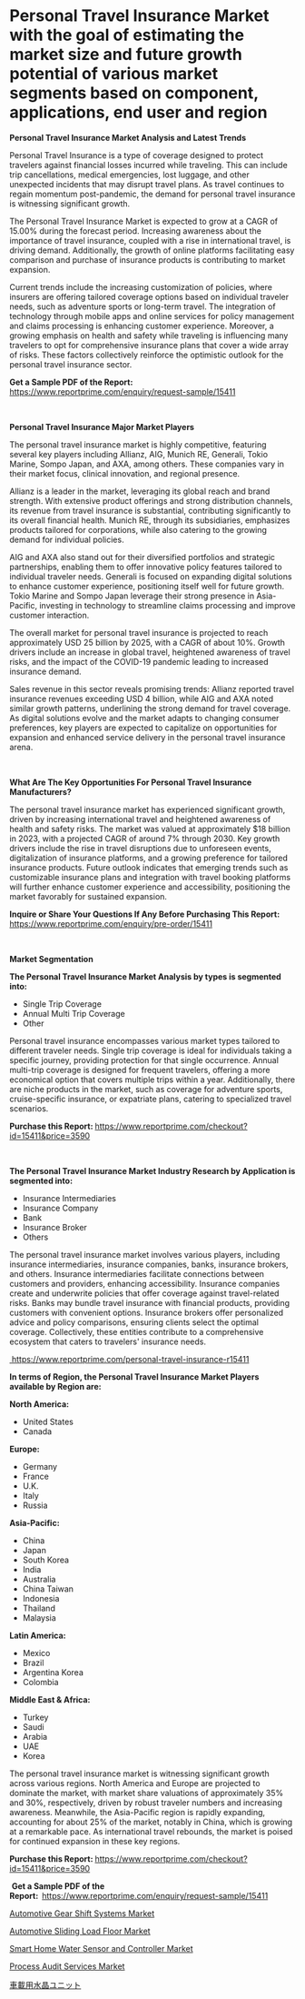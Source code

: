 <p><h1>Personal Travel Insurance Market with the goal of estimating the market size and future growth potential of various market segments based on component, applications, end user and region</h1></p><p><strong>Personal Travel Insurance Market Analysis and Latest Trends</strong></p>
<p><p>Personal Travel Insurance is a type of coverage designed to protect travelers against financial losses incurred while traveling. This can include trip cancellations, medical emergencies, lost luggage, and other unexpected incidents that may disrupt travel plans. As travel continues to regain momentum post-pandemic, the demand for personal travel insurance is witnessing significant growth.</p><p>The Personal Travel Insurance Market is expected to grow at a CAGR of 15.00% during the forecast period. Increasing awareness about the importance of travel insurance, coupled with a rise in international travel, is driving demand. Additionally, the growth of online platforms facilitating easy comparison and purchase of insurance products is contributing to market expansion. </p><p>Current trends include the increasing customization of policies, where insurers are offering tailored coverage options based on individual traveler needs, such as adventure sports or long-term travel. The integration of technology through mobile apps and online services for policy management and claims processing is enhancing customer experience. Moreover, a growing emphasis on health and safety while traveling is influencing many travelers to opt for comprehensive insurance plans that cover a wide array of risks. These factors collectively reinforce the optimistic outlook for the personal travel insurance sector.</p></p>
<p><strong>Get a Sample PDF of the Report:&nbsp;</strong> <a href="https://www.reportprime.com/enquiry/request-sample/15411">https://www.reportprime.com/enquiry/request-sample/15411</a></p>
<p>&nbsp;</p>
<p><strong>Personal Travel Insurance Major Market Players</strong></p>
<p><p>The personal travel insurance market is highly competitive, featuring several key players including Allianz, AIG, Munich RE, Generali, Tokio Marine, Sompo Japan, and AXA, among others. These companies vary in their market focus, clinical innovation, and regional presence.</p><p>Allianz is a leader in the market, leveraging its global reach and brand strength. With extensive product offerings and strong distribution channels, its revenue from travel insurance is substantial, contributing significantly to its overall financial health. Munich RE, through its subsidiaries, emphasizes products tailored for corporations, while also catering to the growing demand for individual policies.</p><p>AIG and AXA also stand out for their diversified portfolios and strategic partnerships, enabling them to offer innovative policy features tailored to individual traveler needs. Generali is focused on expanding digital solutions to enhance customer experience, positioning itself well for future growth. Tokio Marine and Sompo Japan leverage their strong presence in Asia-Pacific, investing in technology to streamline claims processing and improve customer interaction.</p><p>The overall market for personal travel insurance is projected to reach approximately USD 25 billion by 2025, with a CAGR of about 10%. Growth drivers include an increase in global travel, heightened awareness of travel risks, and the impact of the COVID-19 pandemic leading to increased insurance demand.</p><p>Sales revenue in this sector reveals promising trends: Allianz reported travel insurance revenues exceeding USD 4 billion, while AIG and AXA noted similar growth patterns, underlining the strong demand for travel coverage. As digital solutions evolve and the market adapts to changing consumer preferences, key players are expected to capitalize on opportunities for expansion and enhanced service delivery in the personal travel insurance arena.</p></p>
<p>&nbsp;</p>
<p><strong>What Are The Key Opportunities For Personal Travel Insurance Manufacturers?</strong></p>
<p><p>The personal travel insurance market has experienced significant growth, driven by increasing international travel and heightened awareness of health and safety risks. The market was valued at approximately $18 billion in 2023, with a projected CAGR of around 7% through 2030. Key growth drivers include the rise in travel disruptions due to unforeseen events, digitalization of insurance platforms, and a growing preference for tailored insurance products. Future outlook indicates that emerging trends such as customizable insurance plans and integration with travel booking platforms will further enhance customer experience and accessibility, positioning the market favorably for sustained expansion.</p></p>
<p><strong>Inquire or Share Your Questions If Any Before Purchasing This Report:</strong> <a href="https://www.reportprime.com/enquiry/pre-order/15411">https://www.reportprime.com/enquiry/pre-order/15411</a></p>
<p>&nbsp;</p>
<p><strong>Market Segmentation</strong></p>
<p><strong>The Personal Travel Insurance Market Analysis by types is segmented into:</strong></p>
<p><ul><li>Single Trip Coverage</li><li>Annual Multi Trip Coverage</li><li>Other</li></ul></p>
<p><p>Personal travel insurance encompasses various market types tailored to different traveler needs. Single trip coverage is ideal for individuals taking a specific journey, providing protection for that single occurrence. Annual multi-trip coverage is designed for frequent travelers, offering a more economical option that covers multiple trips within a year. Additionally, there are niche products in the market, such as coverage for adventure sports, cruise-specific insurance, or expatriate plans, catering to specialized travel scenarios.</p></p>
<p><strong>Purchase this Report:&nbsp;</strong><a href="https://www.reportprime.com/checkout?id=15411&price=3590">https://www.reportprime.com/checkout?id=15411&price=3590</a></p>
<p>&nbsp;</p>
<p><strong>The Personal Travel Insurance Market Industry Research by Application is segmented into:</strong></p>
<p><ul><li>Insurance Intermediaries</li><li>Insurance Company</li><li>Bank</li><li>Insurance Broker</li><li>Others</li></ul></p>
<p><p>The personal travel insurance market involves various players, including insurance intermediaries, insurance companies, banks, insurance brokers, and others. Insurance intermediaries facilitate connections between customers and providers, enhancing accessibility. Insurance companies create and underwrite policies that offer coverage against travel-related risks. Banks may bundle travel insurance with financial products, providing customers with convenient options. Insurance brokers offer personalized advice and policy comparisons, ensuring clients select the optimal coverage. Collectively, these entities contribute to a comprehensive ecosystem that caters to travelers' insurance needs.</p></p>
<p><a href="https://www.reportprime.com/personal-travel-insurance-r15411">&nbsp;https://www.reportprime.com/personal-travel-insurance-r15411</a></p>
<p><strong>In terms of Region, the Personal Travel Insurance Market Players available by Region are:</strong></p>
<p>
    <p> <strong> North America: </strong>
        <ul>
            <li>United States</li>
            <li>Canada</li>
        </ul>
        </p> 
    <p> <strong> Europe: </strong>
        <ul>
            <li>Germany</li>
            <li>France</li>
            <li>U.K.</li>
            <li>Italy</li>
            <li>Russia</li>
        </ul>
        </p> 
    <p> <strong> Asia-Pacific: </strong>
        <ul>
            <li>China</li>
            <li>Japan</li>
            <li>South Korea</li>
            <li>India</li>
            <li>Australia</li>
            <li>China Taiwan</li>
            <li>Indonesia</li>
            <li>Thailand</li>
            <li>Malaysia</li>
        </ul>
        </p> 
    <p> <strong> Latin America: </strong>
        <ul>
            <li>Mexico</li>
            <li>Brazil</li>
            <li>Argentina Korea</li>
            <li>Colombia</li>
        </ul>
        </p> 
    <p> <strong> Middle East & Africa: </strong>
        <ul>
            <li>Turkey</li>
            <li>Saudi</li>
            <li>Arabia</li>
            <li>UAE</li>
            <li>Korea</li>
        </ul>
    </p>
    </p>
<p><p>The personal travel insurance market is witnessing significant growth across various regions. North America and Europe are projected to dominate the market, with market share valuations of approximately 35% and 30%, respectively, driven by robust traveler numbers and increasing awareness. Meanwhile, the Asia-Pacific region is rapidly expanding, accounting for about 25% of the market, notably in China, which is growing at a remarkable pace. As international travel rebounds, the market is poised for continued expansion in these key regions.</p></p>
<p><strong>Purchase this Report: </strong><a href="https://www.reportprime.com/checkout?id=15411&price=3590">https://www.reportprime.com/checkout?id=15411&price=3590</a></p>
<p>&nbsp;<strong>Get a Sample PDF of the Report:&nbsp;&nbsp;</strong><a href="https://www.reportprime.com/enquiry/request-sample/15411">https://www.reportprime.com/enquiry/request-sample/15411</a></p>
<p><strong></strong></p>
<p><p><a href="https://medium.com/@diengw5_68119/the-comprehensive-automotive-gear-shift-systems-market-research-report-is-essential-for-4926429535ff">Automotive Gear Shift Systems Market</a></p><p><a href="https://issuu.com/reportprime-2/docs/automotive-sliding-load-floor-marke_5220fccce9e4e5">Automotive Sliding Load Floor Market</a></p><p><a href="https://medium.com/@bulahhamill88/this-report-aims-to-deliver-an-in-depth-analysis-of-the-global-smart-home-water-sensor-and-59c35cea0df3">Smart Home Water Sensor and Controller Market</a></p><p><a href="https://github.com/ChiragRP21/Market-Research-Report-List-6/blob/main/process-audit-services-market.md">Process Audit Services Market</a></p><p><a href="https://medium.com/@jeannesawayn2023/crystal-unit-for-automotive-market-%E3%81%AF-%E3%82%B3%E3%82%B9%E3%83%88%E7%AE%A1%E7%90%86%E3%81%A8%E5%8A%B9%E7%8E%87%E5%90%91%E4%B8%8A%E3%82%92%E5%84%AA%E5%85%88%E3%81%97%E3%81%BE%E3%81%99-%E3%81%95%E3%82%89%E3%81%AB-%E5%A0%B1%E5%91%8A%E6%9B%B8%E3%81%AF%E5%B8%82%E5%A0%B4%E3%81%AE%E9%9C%80%E8%A6%81%E9%9D%A2%E3%81%A8%E4%BE%9B%E7%B5%A6%E9%9D%A2%E3%81%AE%E4%B8%A1%E6%96%B9%E3%82%92%E3%82%AB%E3%83%90%E3%83%BC%E3%81%97%E3%81%A6%E3%81%84%E3%81%BE%E3%81%99-crystal-b5ce7074e614">車載用水晶ユニット</a></p></p>